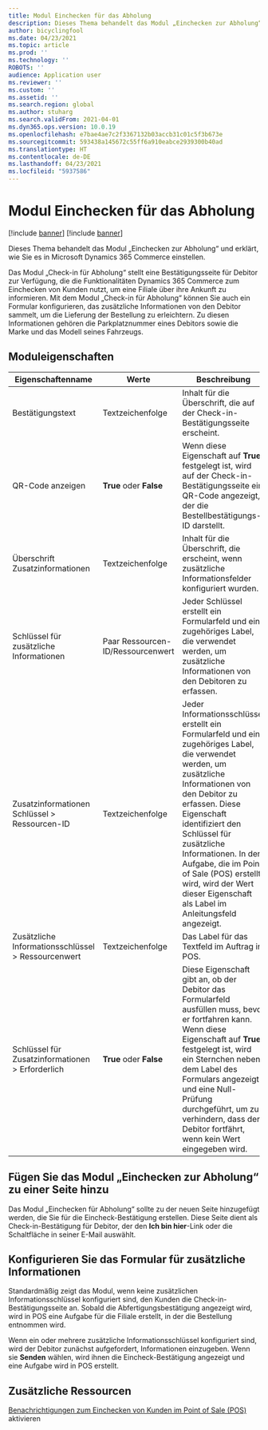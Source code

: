 ```yaml
---
title: Modul Einchecken für das Abholung
description: Dieses Thema behandelt das Modul „Einchecken zur Abholung“ und erklärt, wie Sie es in Microsoft Dynamics 365 Commerce einstellen.
author: bicyclingfool
ms.date: 04/23/2021
ms.topic: article
ms.prod: ''
ms.technology: ''
ROBOTS: ''
audience: Application user
ms.reviewer: ''
ms.custom: ''
ms.assetid: ''
ms.search.region: global
ms.author: stuharg
ms.search.validFrom: 2021-04-01
ms.dyn365.ops.version: 10.0.19
ms.openlocfilehash: e7bae4ae7c2f3367132b03accb31c01c5f3b673e
ms.sourcegitcommit: 593438a145672c55ff6a910eabce2939300b40ad
ms.translationtype: HT
ms.contentlocale: de-DE
ms.lasthandoff: 04/23/2021
ms.locfileid: "5937586"
---
```

# <a name="check-in-for-pickup-module"></a>Modul Einchecken für das Abholung

[!include [banner](includes/banner.md)]
[!include [banner](includes/preview-banner.md)]

Dieses Thema behandelt das Modul „Einchecken zur Abholung“ und erklärt, wie Sie es in Microsoft Dynamics 365 Commerce einstellen.

Das Modul „Check-in für Abholung“ stellt eine Bestätigungsseite für Debitor zur Verfügung, die die Funktionalitäten Dynamics 365 Commerce zum Einchecken von Kunden nutzt, um eine Filiale über ihre Ankunft zu informieren. Mit dem Modul „Check-in für Abholung“ können Sie auch ein Formular konfigurieren, das zusätzliche Informationen von den Debitor sammelt, um die Lieferung der Bestellung zu erleichtern. Zu diesen Informationen gehören die Parkplatznummer eines Debitors sowie die Marke und das Modell seines Fahrzeugs. 

## <a name="module-properties"></a>Moduleigenschaften

| Eigenschaftenname | Werte | Beschreibung |
|---------------|--------|-------------|
| Bestätigungstext | Textzeichenfolge | Inhalt für die Überschrift, die auf der Check-in-Bestätigungsseite erscheint. |
| QR-Code anzeigen | **True** oder **False** | Wenn diese Eigenschaft auf **True** festgelegt ist, wird auf der Check-in-Bestätigungsseite ein QR-Code angezeigt, der die Bestellbestätigungs-ID darstellt. |
| Überschrift Zusatzinformationen | Textzeichenfolge | Inhalt für die Überschrift, die erscheint, wenn zusätzliche Informationsfelder konfiguriert wurden. |
| Schlüssel für zusätzliche Informationen | Paar Ressourcen-ID/Ressourcenwert | Jeder Schlüssel erstellt ein Formularfeld und ein zugehöriges Label, die verwendet werden, um zusätzliche Informationen von den Debitoren zu erfassen. |
| Zusatzinformationen Schlüssel \> Ressourcen-ID | Textzeichenfolge | Jeder Informationsschlüssel erstellt ein Formularfeld und ein zugehöriges Label, die verwendet werden, um zusätzliche Informationen von den Debitor zu erfassen. Diese Eigenschaft identifiziert den Schlüssel für zusätzliche Informationen. In der Aufgabe, die im Point of Sale (POS) erstellt wird, wird der Wert dieser Eigenschaft als Label im Anleitungsfeld angezeigt. |
| Zusätzliche Informationsschlüssel \> Ressourcenwert | Textzeichenfolge | Das Label für das Textfeld im Auftrag in POS. |
| Schlüssel für Zusatzinformationen \> Erforderlich | **True** oder **False** | Diese Eigenschaft gibt an, ob der Debitor das Formularfeld ausfüllen muss, bevor er fortfahren kann. Wenn diese Eigenschaft auf **True** festgelegt ist, wird ein Sternchen neben dem Label des Formulars angezeigt und eine Null-Prüfung durchgeführt, um zu verhindern, dass der Debitor fortfährt, wenn kein Wert eingegeben wird. |

## <a name="add-the-check-in-for-pickup-module-to-a-page"></a>Fügen Sie das Modul „Einchecken zur Abholung“ zu einer Seite hinzu

Das Modul „Einchecken für Abholung“ sollte zu der neuen Seite hinzugefügt werden, die Sie für die Eincheck-Bestätigung erstellen. Diese Seite dient als Check-in-Bestätigung für Debitor, der den **Ich bin hier**-Link oder die Schaltfläche in seiner E-Mail auswählt. 

## <a name="configure-the-additional-information-form"></a>Konfigurieren Sie das Formular für zusätzliche Informationen

Standardmäßig zeigt das Modul, wenn keine zusätzlichen Informationsschlüssel konfiguriert sind, den Kunden die Check-in-Bestätigungsseite an. Sobald die Abfertigungsbestätigung angezeigt wird, wird in POS eine Aufgabe für die Filiale erstellt, in der die Bestellung entnommen wird.

Wenn ein oder mehrere zusätzliche Informationsschlüssel konfiguriert sind, wird der Debitor zunächst aufgefordert, Informationen einzugeben. Wenn sie **Senden** wählen, wird ihnen die Eincheck-Bestätigung angezeigt und eine Aufgabe wird in POS erstellt. 

## <a name="additional-resources"></a>Zusätzliche Ressourcen

[Benachrichtigungen zum Einchecken von Kunden im Point of Sale (POS)](enable-customer-check-in.md) aktivieren
